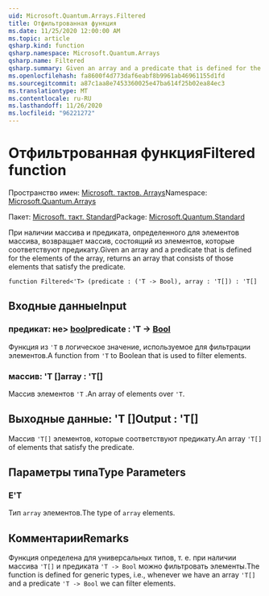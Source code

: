 ```yaml
---
uid: Microsoft.Quantum.Arrays.Filtered
title: Отфильтрованная функция
ms.date: 11/25/2020 12:00:00 AM
ms.topic: article
qsharp.kind: function
qsharp.namespace: Microsoft.Quantum.Arrays
qsharp.name: Filtered
qsharp.summary: Given an array and a predicate that is defined for the elements of the array, returns an array that consists of those elements that satisfy the predicate.
ms.openlocfilehash: fa8600f4d773daf6eabf8b9961ab46961155d1fd
ms.sourcegitcommit: a87c1aa8e7453360025e47ba614f25b02ea84ec3
ms.translationtype: MT
ms.contentlocale: ru-RU
ms.lasthandoff: 11/26/2020
ms.locfileid: "96221272"
---
```

# <a name="filtered-function"></a><span data-ttu-id="2c024-102">Отфильтрованная функция</span><span class="sxs-lookup"><span data-stu-id="2c024-102">Filtered function</span></span>

<span data-ttu-id="2c024-103">Пространство имен: [Microsoft. тактов. Arrays](xref:Microsoft.Quantum.Arrays)</span><span class="sxs-lookup"><span data-stu-id="2c024-103">Namespace: [Microsoft.Quantum.Arrays](xref:Microsoft.Quantum.Arrays)</span></span>

<span data-ttu-id="2c024-104">Пакет: [Microsoft. такт. Standard](https://nuget.org/packages/Microsoft.Quantum.Standard)</span><span class="sxs-lookup"><span data-stu-id="2c024-104">Package: [Microsoft.Quantum.Standard](https://nuget.org/packages/Microsoft.Quantum.Standard)</span></span>


<span data-ttu-id="2c024-105">При наличии массива и предиката, определенного для элементов массива, возвращает массив, состоящий из элементов, которые соответствуют предикату.</span><span class="sxs-lookup"><span data-stu-id="2c024-105">Given an array and a predicate that is defined for the elements of the array, returns an array that consists of those elements that satisfy the predicate.</span></span>

```qsharp
function Filtered<'T> (predicate : ('T -> Bool), array : 'T[]) : 'T[]
```


## <a name="input"></a><span data-ttu-id="2c024-106">Входные данные</span><span class="sxs-lookup"><span data-stu-id="2c024-106">Input</span></span>

### <a name="predicate--t---bool"></a><span data-ttu-id="2c024-107">предикат: не> [bool](xref:microsoft.quantum.lang-ref.bool)</span><span class="sxs-lookup"><span data-stu-id="2c024-107">predicate : 'T -> [Bool](xref:microsoft.quantum.lang-ref.bool)</span></span>

<span data-ttu-id="2c024-108">Функция из `'T` в логическое значение, используемое для фильтрации элементов.</span><span class="sxs-lookup"><span data-stu-id="2c024-108">A function from `'T` to Boolean that is used to filter elements.</span></span>


### <a name="array--t"></a><span data-ttu-id="2c024-109">массив: 'T []</span><span class="sxs-lookup"><span data-stu-id="2c024-109">array : 'T[]</span></span>

<span data-ttu-id="2c024-110">Массив элементов `'T` .</span><span class="sxs-lookup"><span data-stu-id="2c024-110">An array of elements over `'T`.</span></span>



## <a name="output--t"></a><span data-ttu-id="2c024-111">Выходные данные: 'T []</span><span class="sxs-lookup"><span data-stu-id="2c024-111">Output : 'T[]</span></span>

<span data-ttu-id="2c024-112">Массив `'T[]` элементов, которые соответствуют предикату.</span><span class="sxs-lookup"><span data-stu-id="2c024-112">An array `'T[]` of elements that satisfy the predicate.</span></span>

## <a name="type-parameters"></a><span data-ttu-id="2c024-113">Параметры типа</span><span class="sxs-lookup"><span data-stu-id="2c024-113">Type Parameters</span></span>

### <a name="t"></a><span data-ttu-id="2c024-114">Е</span><span class="sxs-lookup"><span data-stu-id="2c024-114">'T</span></span>

<span data-ttu-id="2c024-115">Тип `array` элементов.</span><span class="sxs-lookup"><span data-stu-id="2c024-115">The type of `array` elements.</span></span>

## <a name="remarks"></a><span data-ttu-id="2c024-116">Комментарии</span><span class="sxs-lookup"><span data-stu-id="2c024-116">Remarks</span></span>

<span data-ttu-id="2c024-117">Функция определена для универсальных типов, т. е. при наличии массива `'T[]` и предиката `'T -> Bool` можно фильтровать элементы.</span><span class="sxs-lookup"><span data-stu-id="2c024-117">The function is defined for generic types, i.e., whenever we have an array `'T[]` and a predicate `'T -> Bool` we can filter elements.</span></span>